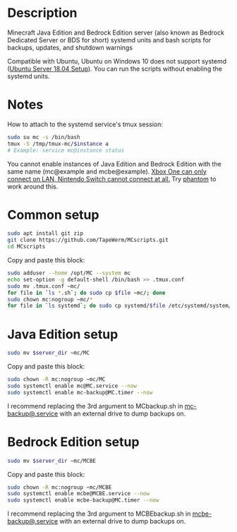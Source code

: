 # Description
Minecraft Java Edition and Bedrock Edition server (also known as Bedrock Dedicated Server or BDS for short) systemd units and bash scripts for backups, updates, and shutdown warnings

Compatible with Ubuntu, Ubuntu on Windows 10 does not support systemd ([Ubuntu Server 18.04 Setup](https://gist.github.com/TapeWerm/d65ae4aeb6653b669e68b0fb25ec27f3)). You can run the scripts without enabling the systemd units.
# Notes
How to attach to the systemd service's tmux session:
```bash
sudo su mc -s /bin/bash
tmux -S /tmp/tmux-mc/$instance a
# Example: service mc@instance status
```

You cannot enable instances of Java Edition and Bedrock Edition with the same name (mc@example and mcbe@example). [Xbox One can only connect on LAN, Nintendo Switch cannot connect at all.](https://help.mojang.com/customer/en/portal/articles/2954250-dedicated-servers-for-minecraft-on-bedrock) Try [phantom](https://github.com/jhead/phantom) to work around this.
# Common setup
```bash
sudo apt install git zip
git clone https://github.com/TapeWerm/MCscripts.git
cd MCscripts
```
Copy and paste this block:
```bash
sudo adduser --home /opt/MC --system mc
echo set-option -g default-shell /bin/bash >> .tmux.conf
sudo mv .tmux.conf ~mc/
for file in `ls *.sh`; do sudo cp $file ~mc/; done
sudo chown mc:nogroup ~mc/*
for file in `ls systemd`; do sudo cp systemd/$file /etc/systemd/system/; done
```
# Java Edition setup
```bash
sudo mv $server_dir ~mc/MC
```
Copy and paste this block:
```bash
sudo chown -R mc:nogroup ~mc/MC
sudo systemctl enable mc@MC.service --now
sudo systemctl enable mc-backup@MC.timer --now
```
I recommend replacing the 3rd argument to MCbackup.sh in [mc-backup@.service](systemd/mc-backup@.service) with an external drive to dump backups on.
# Bedrock Edition setup
```bash
sudo mv $server_dir ~mc/MCBE
```
Copy and paste this block:
```bash
sudo chown -R mc:nogroup ~mc/MCBE
sudo systemctl enable mcbe@MCBE.service --now
sudo systemctl enable mcbe-backup@MC.timer --now
```
I recommend replacing the 3rd argument to MCBEbackup.sh in [mcbe-backup@.service](systemd/mcbe-backup@.service) with an external drive to dump backups on.
